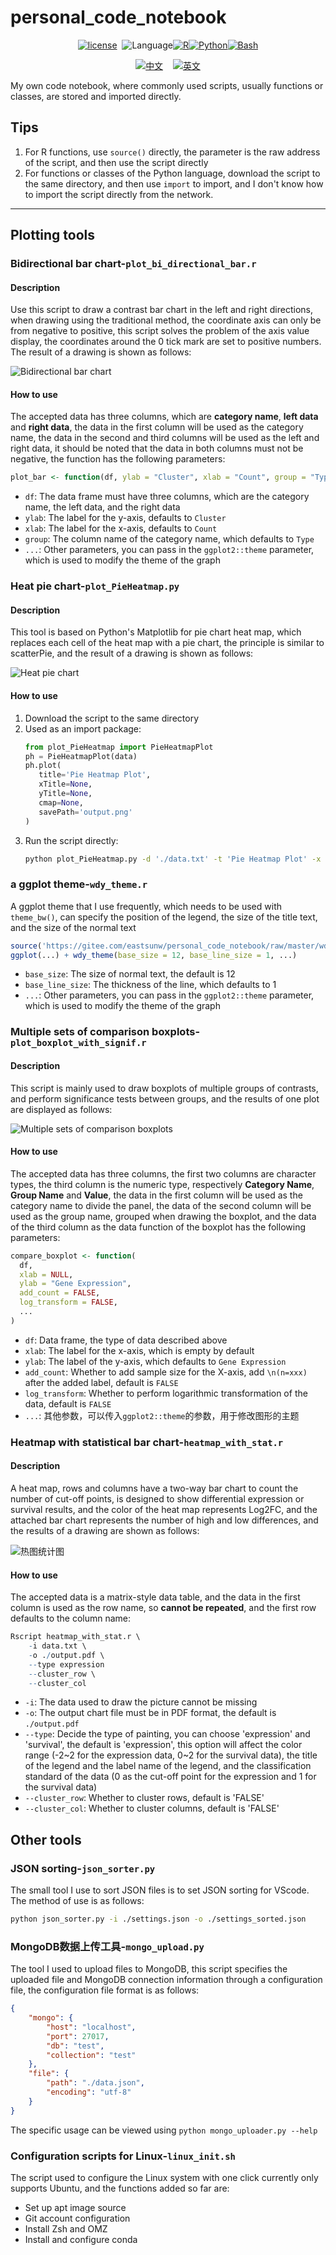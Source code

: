 # personal_code_notebook

<div align="center">

[![license](https://img.shields.io/badge/lisense-GPL--3.0-brightgreen??style=flat-square)](https://gitee.com/eastsunw/personal_code_notebook/blob/master/LICENSE)&nbsp;&nbsp;![Language](https://img.shields.io/badge/Language-gray)[![R](https://img.shields.io/badge/R-green)](https://cran.r-project.org/)[![Python](https://img.shields.io/badge/Python-blue)](https://www.python.org/)[![Bash](https://img.shields.io/badge/Bash-orange)](https://www.gnu.org/software/bash/)

[![中文](https://img.shields.io/badge/中文-blue?style=for-the-badge)](https://gitee.com/eastsunw/personal_code_notebook/blob/master/README.md)&nbsp;&nbsp;&nbsp;&nbsp;[![英文](https://img.shields.io/badge/English-blue?style=for-the-badge)](https://gitee.com/eastsunw/personal_code_notebook/blob/master/README.en.md)

</div>

My own code notebook, where commonly used scripts, usually functions or classes, are stored and imported directly.

## Tips

1. For R functions, use `source()` directly, the parameter is the raw address of the script, and then use the script directly
2. For functions or classes of the Python language, download the script to the same directory, and then use `import` to import, and I don't know how to import the script directly from the network.

---

## Plotting tools

### Bidirectional bar chart-`plot_bi_directional_bar.r`

#### Description

Use this script to draw a contrast bar chart in the left and right directions, when drawing using the traditional method, the coordinate axis can only be from negative to positive, this script solves the problem of the axis value display, the coordinates around the 0 tick mark are set to positive numbers. The result of a drawing is shown as follows:


![Bidirectional bar chart](https://gitee.com/eastsunw/personal_code_notebook/raw/master/assets/bi_bar_example.png)

#### How to use

The accepted data has three columns, which are **category name**, **left data** and **right data**, the data in the first column will be used as the category name, the data in the second and third columns will be used as the left and right data, it should be noted that the data in both columns must not be negative, the function has the following parameters:

```r
plot_bar <- function(df, ylab = "Cluster", xlab = "Count", group = "Type", ...)
```

- `df`: The data frame must have three columns, which are the category name, the left data, and the right data
- `ylab`: The label for the y-axis, defaults to `Cluster`
- `xlab`: The label for the x-axis, defaults to `Count`
- `group`: The column name of the category name, which defaults to `Type`
- `...`: Other parameters, you can pass in the `ggplot2::theme` parameter, which is used to modify the theme of the graph

### Heat pie chart-`plot_PieHeatmap.py`

#### Description

This tool is based on Python's Matplotlib for pie chart heat map, which replaces each cell of the heat map with a pie chart, the principle is similar to scatterPie, and the result of a drawing is shown as follows:

![Heat pie chart](https://gitee.com/eastsunw/personal_code_notebook/raw/master/assets/pie_heatmap_example.png)

#### How to use

1. Download the script to the same directory
2. Used as an import package:
   ```python
   from plot_PieHeatmap import PieHeatmapPlot
   ph = PieHeatmapPlot(data)
   ph.plot(
      title='Pie Heatmap Plot',
      xTitle=None,
      yTitle=None,
      cmap=None,
      savePath='output.png'
   )
   ```
3. Run the script directly:
   ```bash
   python plot_PieHeatmap.py -d './data.txt' -t 'Pie Heatmap Plot' -x 'X' -y 'Y' -o './output.png'
   ```

### a ggplot theme-`wdy_theme.r`

A ggplot theme that I use frequently, which needs to be used with `theme_bw()`, can specify the position of the legend, the size of the title text, and the size of the normal text


```r
source('https://gitee.com/eastsunw/personal_code_notebook/raw/master/wdy_theme.r')
ggplot(...) + wdy_theme(base_size = 12, base_line_size = 1, ...)
```

- `base_size`: The size of normal text, the default is 12
- `base_line_size`: The thickness of the line, which defaults to 1
- `...`: Other parameters, you can pass in the `ggplot2::theme` parameter, which is used to modify the theme of the graph

### Multiple sets of comparison boxplots-`plot_boxplot_with_signif.r`

#### Description

This script is mainly used to draw boxplots of multiple groups of contrasts, and perform significance tests between groups, and the results of one plot are displayed as follows:

![Multiple sets of comparison boxplots](https://gitee.com/eastsunw/personal_code_notebook/raw/master/assets/mult-group_boxplot.png)

#### How to use

The accepted data has three columns, the first two columns are character types, the third column is the numeric type, respectively **Category Name**, **Group Name** and **Value**, the data in the first column will be used as the category name to divide the panel, the data of the second column will be used as the group name, grouped when drawing the boxplot, and the data of the third column as the data function of the boxplot has the following parameters:

```r
compare_boxplot <- function(
  df,
  xlab = NULL,
  ylab = "Gene Expression",
  add_count = FALSE,
  log_transform = FALSE,
  ...
)
```

- `df`: Data frame, the type of data described above
- `xlab`: The label for the x-axis, which is empty by default
- `ylab`: The label of the y-axis, which defaults to `Gene Expression`
- `add_count`: Whether to add sample size for the X-axis, add `\n(n=xxx)` after the added label, default is `FALSE`
- `log_transform`: Whether to perform logarithmic transformation of the data, default is `FALSE`
- `...`: 其他参数，可以传入`ggplot2::theme`的参数，用于修改图形的主题

### Heatmap with statistical bar chart-`heatmap_with_stat.r`

#### Description

A heat map, rows and columns have a two-way bar chart to count the number of cut-off points, is designed to show differential expression or survival results, and the color of the heat map represents Log2FC, and the attached bar chart represents the number of high and low differences, and the results of a drawing are shown as follows:

![热图统计图](https://gitee.com/eastsunw/personal_code_notebook/raw/master/assets/heatmap_with_stat.png)

#### How to use

The accepted data is a matrix-style data table, and the data in the first column is used as the row name, so **cannot be repeated**, and the first row defaults to the column name:

```r
Rscript heatmap_with_stat.r \
    -i data.txt \
    -o ./output.pdf \
    --type expression
    --cluster_row \
    --cluster_col
```

- `-i`: The data used to draw the picture cannot be missing
- `-o`: The output chart file must be in PDF format, the default is `./output.pdf`
- `--type`: Decide the type of painting, you can choose 'expression' and 'survival', the default is 'expression', this option will affect the color range (-2~2 for the expression data, 0~2 for the survival data), the title of the legend and the label name of the legend, and the classification standard of the data (0 as the cut-off point for the expression and 1 for the survival data)
- `--cluster_row`: Whether to cluster rows, default is 'FALSE'
- `--cluster_col`: Whether to cluster columns, default is 'FALSE'

## Other tools

### JSON sorting-`json_sorter.py`

The small tool I use to sort JSON files is to set JSON sorting for VScode. The method of use is as follows:

```bash
python json_sorter.py -i ./settings.json -o ./settings_sorted.json
```

### MongoDB数据上传工具-`mongo_upload.py`

The tool I used to upload files to MongoDB, this script specifies the uploaded file and MongoDB connection information through a configuration file, the configuration file format is as follows:

```json
{
    "mongo": {
        "host": "localhost",
        "port": 27017,
        "db": "test",
        "collection": "test"
    },
    "file": {
        "path": "./data.json",
        "encoding": "utf-8"
    }
}
```

The specific usage can be viewed using `python mongo_uploader.py --help`


### Configuration scripts for Linux-`linux_init.sh`

The script used to configure the Linux system with one click currently only supports Ubuntu, and the functions added so far are:

- Set up apt image source
- Git account configuration
- Install Zsh and OMZ
- Install and configure conda
